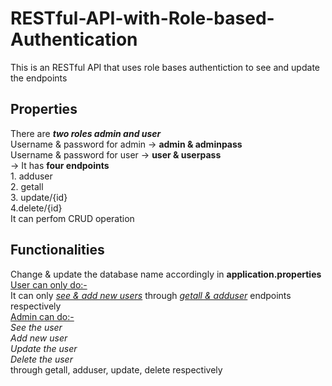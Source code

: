# RESTful-API-with-Role-based-Authentication
This is an RESTful API that uses role bases authentiction to see and update the endpoints <br>
<h2>Properties</h2>
<p>
  There are <b><i>two roles admin and user</i></b><br>
  Username & password for admin -> <b>admin & adminpass</b><br>
  Username & password for user -> <b>user & userpass</b><br>
  -> It has <b>four endpoints</b> <br>
  1. adduser<br>
  2. getall<br>
  3.  update/{id}<br>
  4.delete/{id}<br>
  It can perfom CRUD operation
</p>
<h2>Functionalities</h2>
<p>
  Change & update the database name accordingly in <b>application.properties</b><br>
  <u>User can only do:-</u><br>
  It can only <i><u>see & add new users</u></i> through <i><u>getall & adduser</u></i> endpoints respectively<br>
  <u>Admin can do:-</u><br>
  <i>
  See the user<br>
  Add new user<br>
  Update the user<br>
  Delete the user<br></i>
  through getall, adduser, update, delete respectively<br>
</p>
